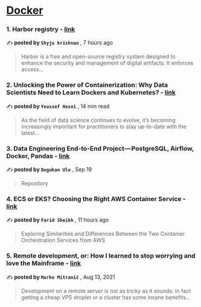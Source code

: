 
<h1><a href=https://medium.com/tag/docker/recommended target="_blank" rel="noopener noreferrer">Docker</a></h1>
<h3>1. Harbor registry - <a href=https://medium.com/cloudnloud/harbor-registry-1eaaedaeae72?source=tag_recommended_feed---------0-84----------docker----------c696ea57_9315_4521_99ab_1a6eeee8bd6a------- target="_blank" rel="noopener noreferrer">link</a></h3>

✍️ **posted by `Shyju krishnan`** <date> , 7 hours ago</date>

<blockquote>Harbor is a free and open-source registry system designed to enhance the security and management of digital artifacts. It enforces access…</blockquote>

<h3>2. Unlocking the Power of Containerization: Why Data Scientists Need to Learn Dockers and Kubernetes? - <a href=https://medium.com/gitconnected/unlocking-the-power-of-containerization-why-data-scientists-need-to-learn-dockers-and-kubernetes-b112456c62fc?source=tag_recommended_feed---------1-107----------docker----------c696ea57_9315_4521_99ab_1a6eeee8bd6a------- target="_blank" rel="noopener noreferrer">link</a></h3>

✍️ **posted by `Youssef Hosni`** <date> , 14 min read</date>

<blockquote>As the field of data science continues to evolve, it’s becoming increasingly important for practitioners to stay up-to-date with the latest…</blockquote>

<h3>3. Data Engineering End-to-End Project — PostgreSQL, Airflow, Docker, Pandas - <a href=https://medium.com/@dogukannulu/data-engineering-end-to-end-project-postgresql-airflow-docker-pandas-91c6aa529030?source=tag_recommended_feed---------2-85----------docker----------c696ea57_9315_4521_99ab_1a6eeee8bd6a------- target="_blank" rel="noopener noreferrer">link</a></h3>

✍️ **posted by `Dogukan Ulu`** <date> , Sep 19</date>

<blockquote>Repository</blockquote>

<h3>4. ECS or EKS? Choosing the Right AWS Container Service - <a href=https://medium.com/@fdsh/74bd39ba5233?source=tag_recommended_feed---------3-84----------docker----------c696ea57_9315_4521_99ab_1a6eeee8bd6a------- target="_blank" rel="noopener noreferrer">link</a></h3>

✍️ **posted by `Farid Sheikh`** <date> , 11 hours ago</date>

<blockquote>Exploring Similarities and Differences Between the Two Container Orchestration Services from AWS</blockquote>

<h3>5. Remote development, or: How I learned to stop worrying and love the Mainframe - <a href=https://medium.com/homullus/remote-development-or-how-i-learned-to-stop-worrying-and-love-the-mainframe-90165147a57d?source=tag_recommended_feed---------4-107----------docker----------c696ea57_9315_4521_99ab_1a6eeee8bd6a------- target="_blank" rel="noopener noreferrer">link</a></h3>

✍️ **posted by `Marko Mitranić`** <date> , Aug 13, 2021</date>

<blockquote>Development on a remote server is not as tricky as it sounds. In fact getting a cheap VPS droplet or a cluster has some insane benefits…</blockquote>

